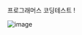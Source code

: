 프로그래머스 코딩테스트 !

![image](https://github.com/user-attachments/assets/1a3cf360-f044-470a-850e-6b8bcc080bcd)

